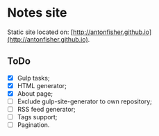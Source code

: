 # Notes site

Static site located on: [http://antonfisher.github.io](http://antonfisher.github.io).

## ToDo
- [x] Gulp tasks;
- [x] HTML generator;
- [x] About page;
- [ ] Exclude gulp-site-generator to own repository;
- [ ] RSS feed generator;
- [ ] Tags support;
- [ ] Pagination.
